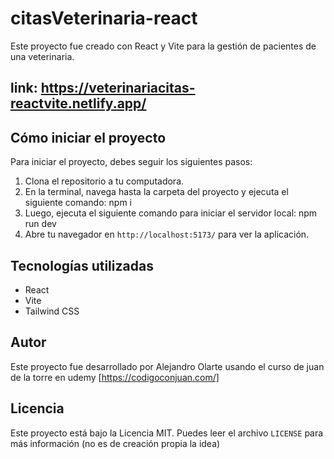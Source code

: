 ﻿# citasVeterinaria-react

Este proyecto fue creado con React y Vite para la gestión de pacientes de una veterinaria. 
## link: https://veterinariacitas-reactvite.netlify.app/

## Cómo iniciar el proyecto

Para iniciar el proyecto, debes seguir los siguientes pasos:

1. Clona el repositorio a tu computadora.
2. En la terminal, navega hasta la carpeta del proyecto y ejecuta el siguiente comando: npm i
3. Luego, ejecuta el siguiente comando para iniciar el servidor local: npm run dev
4. Abre tu navegador en `http://localhost:5173/` para ver la aplicación.

## Tecnologías utilizadas

- React
- Vite
- Tailwind CSS

## Autor

Este proyecto fue desarrollado por Alejandro Olarte usando el curso de juan de la torre en udemy [https://codigoconjuan.com/]

## Licencia

Este proyecto está bajo la Licencia MIT. Puedes leer el archivo `LICENSE` para más información (no es de creación propia la idea)





